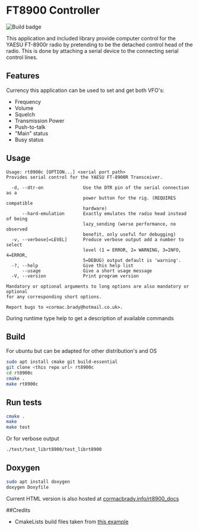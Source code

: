 # FT8900 Controller
![Build badge](https://api.travis-ci.org/cob16/rt8900_serial_control.svg?branch=master)

This application and included library provide computer control for the YAESU FT-8900r radio by pretending to be the detached control head of the radio. 
This is done by attaching a serial device to the connecting serial control lines. 

## Features
Currency this application can be used to set and get both VFO's:
- Frequency
- Volume
- Squelch
- Transmission Power
- Push-to-talk
- "Main" status
- Busy status 

## Usage
```
Usage: rt8900c [OPTION...] <serial port path>
Provides serial control for the YAESU FT-8900R Transceiver.

  -d, --dtr-on               Use the DTR pin of the serial connection as a
                             power button for the rig. (REQUIRES compatible
                             hardware)
      --hard-emulation       Exactly emulates the radio head instead of being
                             lazy_sending (worse performance, no observed
                             benefit, only useful for debugging)
  -v, --verbose[=LEVEL]      Produce verbose output add a number to select
                             level (1 = ERROR, 2= WARNING, 3=INFO, 4=ERROR,
                             5=DEBUG) output default is 'warning'.
  -?, --help                 Give this help list
      --usage                Give a short usage message
  -V, --version              Print program version

Mandatory or optional arguments to long options are also mandatory or optional
for any corresponding short options.

Report bugs to <cormac.brady@hotmail.co.uk>.
```
During runtime type help to get a description of available commands 

## Build
For ubuntu but can be adapted for other distribution's and OS
```bash
sudo apt install cmake git build-essential 
git clone <this repo url> rt8900c
cd rt8900c
cmake .
make rt8900c
```

## Run tests
```bash
cmake .
make
make test
```
Or for verbose output
```bash
./test/test_librt8900/test_librt8900
```

## Doxygen
```bash
sudo apt install doxygen
doxygen Doxyfile
```
Current HTML version is also hosted at [cormacbrady.info/rt8900_docs](https://cormacbrady.info/rt8900_docs/)

##Credits
- CmakeLists build files taken from [this example](https://github.com/kaizouman/gtest-cmake-example)
